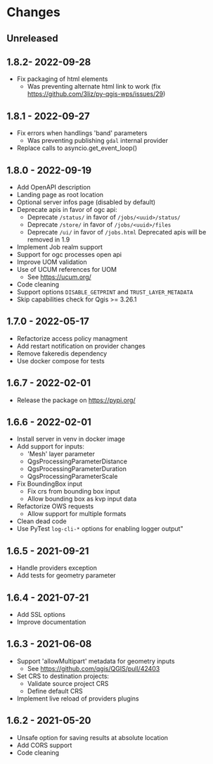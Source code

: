 # Changes

## Unreleased

## 1.8.2- 2022-09-28

* Fix packaging of html elements 
    - Was preventing alternate html link to work
      (fix https://github.com/3liz/py-qgis-wps/issues/29)

## 1.8.1 - 2022-09-27

* Fix errors when handlings 'band' parameters
    - Was preventing publishing `gdal` internal provider 
* Replace calls to asyncio.get\_event\_loop()

## 1.8.0 - 2022-09-19

* Add OpenAPI description
* Landing page as root location
* Optional server infos page (disabled by default)
* Deprecate apis in favor of ogc api:
    - Deprecate `/status/` in favor of `/jobs/<uuid>/status/`
    - Deprecate `/store/` in favor of `/jobs/<uuid>/files`
    - Deprecate `/ui/` in favor of `/jobs.html`
    Deprecated apis will be removed in 1.9
* Implement Job realm support
* Support for ogc processes open api
* Improve UOM validation
* Use of UCUM references for UOM
    - See https://ucum.org/
* Code cleaning
* Support options `DISABLE_GETPRINT` and `TRUST_LAYER_METADATA`
* Skip capabilities check for Qgis >= 3.26.1

## 1.7.0 - 2022-05-17

* Refactorize access policy managment
* Add restart notification on provider changes
* Remove fakeredis dependency
* Use docker compose for tests

## 1.6.7 - 2022-02-01

* Release the package on https://pypi.org/

## 1.6.6 - 2022-02-01

* Install server in venv in docker image
* Add support for inputs:
    * 'Mesh' layer parameter
    * QgsProcessingParameterDistance
    * QgsProcessingParameterDuration
    * QgsProcessingParameterScale
* Fix BoundingBox input
    * Fix crs from bounding box input
    * Allow bounding box as kvp input data
* Refactorize OWS requests
    * Allow support for multiple formats
* Clean dead code 
* Use PyTest `log-cli-*` options for enabling logger output"  

## 1.6.5 - 2021-09-21

* Handle providers exception
* Add tests for geometry parameter

## 1.6.4 - 2021-07-21

* Add SSL options
* Improve documentation

## 1.6.3 - 2021-06-08

* Support 'allowMultipart' metadata for geometry inputs
    * See https://github.com/qgis/QGIS/pull/42403
* Set CRS to destination projects:
    * Validate source project CRS
    * Define default CRS
* Implement live reload of providers plugins

## 1.6.2 - 2021-05-20

* Unsafe option for saving results at absolute location 
* Add CORS support
* Code cleaning
